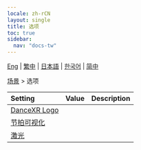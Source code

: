 ```yaml
---
locale: zh-rCN
layout: single
title: 选项
toc: true
sidebar:
  nav: "docs-tw"
---
```

[Eng](/dancexr/menu/2025.4/stage/scene) | [繁中](/tw/dancexr/menu/2025.4/stage/scene) | [日本語](/jp/dancexr/menu/2025.4/stage/scene) | [한국어](/kr/dancexr/menu/2025.4/stage/scene) | [简中](/zh/dancexr/menu/2025.4/stage/scene)

[场景](../menu#场景) > 选项



| Setting | Value | Description |
| :--- | --- | :--- |
| [DanceXR Logo](dancexr_logo) |
| [节拍可视化](beats_visualizer) |
| [激光](laser) |
